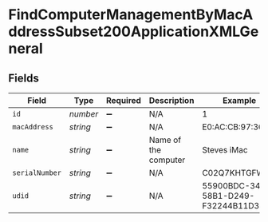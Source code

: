 # FindComputerManagementByMacAddressSubset200ApplicationXMLGeneral


## Fields

| Field                                | Type                                 | Required                             | Description                          | Example                              |
| ------------------------------------ | ------------------------------------ | ------------------------------------ | ------------------------------------ | ------------------------------------ |
| `id`                                 | *number*                             | :heavy_minus_sign:                   | N/A                                  | 1                                    |
| `macAddress`                         | *string*                             | :heavy_minus_sign:                   | N/A                                  | E0:AC:CB:97:36:G4                    |
| `name`                               | *string*                             | :heavy_minus_sign:                   | Name of the computer                 | Steves iMac                          |
| `serialNumber`                       | *string*                             | :heavy_minus_sign:                   | N/A                                  | C02Q7KHTGFWF                         |
| `udid`                               | *string*                             | :heavy_minus_sign:                   | N/A                                  | 55900BDC-347C-58B1-D249-F32244B11D30 |